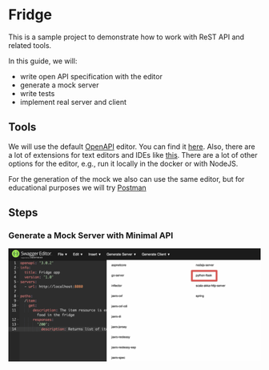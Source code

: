 # Fridge

This is a sample project to demonstrate how to work with ReST API and related
tools.

In this guide, we will:

-   write open API specification with the editor
-   generate a mock server
-   write tests
-   implement real server and client

## Tools

We will use the default [OpenAPI](https://swagger.io/tools/swagger-editor/) editor. You can find it [here](https://editor.swagger.io). Also, there are a lot of extensions for text editors and IDEs like [this](https://marketplace.visualstudio.com/items?itemName=42Crunch.vscode-openapi). There are a lot of other options for the editor, e.g., run it locally in the docker or with NodeJS.

For the generation of the mock we also can use the same editor, but for educational purposes we will try [Postman](https://www.postman.com)

## Steps

### Generate a Mock Server with Minimal API

![Mock server](src/mock%20server.png)
